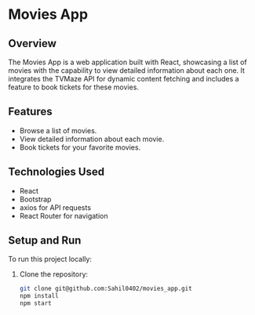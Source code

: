 # Movies App

## Overview

The Movies App is a web application built with React, showcasing a list of movies with the capability to view detailed information about each one. It integrates the TVMaze API for dynamic content fetching and includes a feature to book tickets for these movies.

## Features

- Browse a list of movies.
- View detailed information about each movie.
- Book tickets for your favorite movies.

## Technologies Used

- React
- Bootstrap
- axios for API requests
- React Router for navigation

## Setup and Run

To run this project locally:

1. Clone the repository:
   ```sh
   git clone git@github.com:Sahil0402/movies_app.git
   npm install
   npm start
   ```